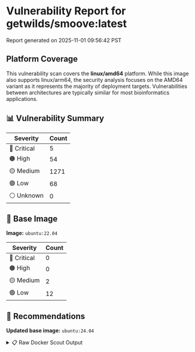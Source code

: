 # Vulnerability Report for getwilds/smoove:latest

Report generated on 2025-11-01 09:56:42 PST

## Platform Coverage

This vulnerability scan covers the **linux/amd64** platform. While this image also supports linux/arm64, the security analysis focuses on the AMD64 variant as it represents the majority of deployment targets. Vulnerabilities between architectures are typically similar for most bioinformatics applications.

## 📊 Vulnerability Summary

| Severity | Count |
|----------|-------|
| 🔴 Critical | 5 |
| 🟠 High | 54 |
| 🟡 Medium | 1271 |
| 🟢 Low | 68 |
| ⚪ Unknown | 0 |

## 🐳 Base Image

**Image:** `ubuntu:22.04`

| Severity | Count |
|----------|-------|
| 🔴 Critical | 0 |
| 🟠 High | 0 |
| 🟡 Medium | 2 |
| 🟢 Low | 12 |

## 🔄 Recommendations

**Updated base image:** `ubuntu:24.04`

<details>
<summary>📋 Raw Docker Scout Output</summary>

```text
Target             │  getwilds/smoove:latest  │    5C    54H   1271M    68L   
    digest           │  484aa3af4be2                    │                               
  Base image         │  ubuntu:22.04                    │    0C     0H     2M    12L    
  Updated base image │  ubuntu:24.04                    │    0C     0H     2M     5L    
                     │                                  │                         -7    

What's next:
    View vulnerabilities → docker scout cves getwilds/smoove:latest
    View base image update recommendations → docker scout recommendations getwilds/smoove:latest
    Include policy results in your quickview by supplying an organization → docker scout quickview getwilds/smoove:latest --org <organization>
```
</details>
